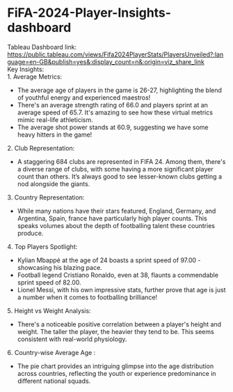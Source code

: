 # FiFA-2024-Player-Insights-dashboard
Tableau Dashboard link: https://public.tableau.com/views/Fifa2024PlayerStats/PlayersUnveiled?:language=en-GB&publish=yes&:display_count=n&:origin=viz_share_link                         
Key Insights:  
1️. Average Metrics:  
- The average age of players in the game is 26-27, highlighting the blend of youthful energy and experienced maestros! 
- There's an average strength rating of 66.0 and players sprint at an average speed of 65.7. It's amazing to see how these virtual metrics mimic real-life athleticism.
- The average shot power stands at 60.9, suggesting we have some heavy hitters in the game!

2️. Club Representation:  
- A staggering 684 clubs are represented in FIFA 24. Among them, there's a diverse range of clubs, with some having a more significant player count than others. It’s always good to see lesser-known clubs getting a nod alongside the giants.

3️. Country Representation:  
- While many nations have their stars featured, England, Germany, and Argentina, Spain, france have particularly high player counts. This speaks volumes about the depth of footballing talent these countries produce.

4️. Top Players Spotlight:  
- Kylian Mbappé at the age of 24 boasts a sprint speed of 97.00 - showcasing his blazing pace. 
- Football legend Cristiano Ronaldo, even at 38, flaunts a commendable sprint speed of 82.00. 
- Lionel Messi, with his own impressive stats, further prove that age is just a number when it comes to footballing brilliance!

5️. Height vs Weight Analysis:  
- There's a noticeable positive correlation between a player's height and weight. The taller the player, the heavier they tend to be. This seems consistent with real-world physiology.

6️. Country-wise Average Age :  
- The pie chart provides an intriguing glimpse into the age distribution across countries, reflecting the youth or experience predominance in different national squads.
